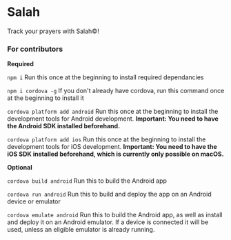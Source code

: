 # Salah

Track your prayers with Salah©!

### For contributors

**Required**

`npm i`
Run this once at the beginning to install required dependancies

`npm i cordova -g`
If you don't already have cordova, run this command once at the beginning to install it

`cordova platform add android`
Run this once at the beginning to install the development tools for Android
development. **Important: You need to have the Android SDK installed beforehand.**

`cordova platform add ios`
Run this once at the beginning to install the development tools for iOS
development. **Important: You need to have the iOS SDK installed beforehand, which is currently only possible on macOS.**

**Optional**

`cordova build android`
Run this to build the Android app

`cordova run android`
Run this to build and deploy the app on an Android device or emulator

`cordova emulate android`
Run this to build the Android app, as well as install and deploy it on an Android emulator. If a device is connected it will be used, unless an eligible emulator is already running.
